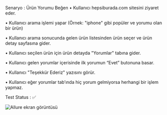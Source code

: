Senaryo : Ürün Yorumu Beğen
•	Kullanıcı hepsiburada.com sitesini ziyaret eder.

•	Kullanıcı arama işlemi yapar (Örnek: "iphone" gibi popüler ve yorumu olan bir ürün)

•	Kullanıcı arama sonucunda gelen ürün listesinden ürün seçer ve ürün detay sayfasına gider.

•	Kullanıcı seçilen ürün için ürün detayda "Yorumlar" tabına gider.

•	Kullanıcı gelen yorumlar içerisinde ilk yorumun “Evet” butonuna basar.

•	Kullanıcı "Teşekkür Ederiz" yazısını görür.

•	Kullanıcı eğer yorumlar tab’ında hiç yorum gelmiyorsa herhangi bir işlem yapmaz.

Test Status : ✅

![Allure ekran görüntüsü](https://github.com/akcankaan/Hepsiburada-Test-Product-Comment-Like/assets/63432799/3aaeaf69-77d3-4e46-85a2-244c028f71ba)
